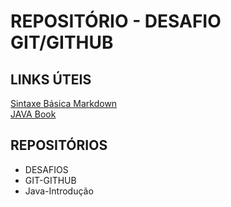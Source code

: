 # REPOSITÓRIO - DESAFIO GIT/GITHUB

## LINKS ÚTEIS
[Sintaxe Básica Markdown](https://www.markdownguide.org/basic-syntax)  
[JAVA Book](https://glysns.gitbook.io/java-basico/)

## REPOSITÓRIOS

- DESAFIOS
- GIT-GITHUB
- Java-Introdução